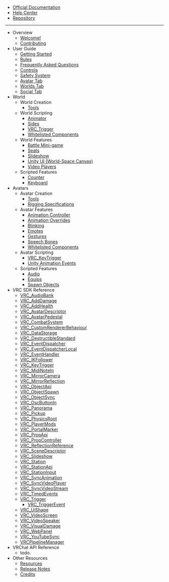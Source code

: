 * [Official Documentation](https://docs.vrchat.com)
* [Help Center](http://help.vrchat.com)
* [Repository](https://github.com/vrchatdocs/vrchatdocs)

---------------

* Overview
	* [Welcome!](readme.md)
	* [Contributing](contributing.md)
* User Guide
	* [Getting Started](manual/gettingstarted.md)
	* [Rules](manual/rules.md)
	* [Frequently Asked Questions](manual/faq.md)
	* [Controls](manual/controls.md)
	* [Safety System](manual/safety.md)
	* [Avatar Tab](manual/avatar.md)
	* [Worlds Tab](manual/worlds.md)
	* [Social Tab](manual/social.md)
* World
    * World Creation
	    * [Tools](world/tools.md)
    * World Scripting
	    * [Animator](world/animator.md)
		* [Sides](world/sides.md)
	    * [VRC_Trigger](world/vrc_trigger.md)
		* [Whitelisted Components](world/whitelist.md)
    * World Features
	    * [Battle Mini-game](world/features/battle.md)
	    * [Seats](world/features/seats.md)
        * [Slideshow](world/features/slideshow.md)
	    * [Unity UI (World-Space Canvas)](world/features/unityui.md)
	    * [Video Players](world/features/videoplayer.md)
	* Scripted Features
	    * [Counter](world/player-features/counter.md)
		* [Keyboard](world/player-features/keyboard.md)
* Avatars
    * Avatar Creation
	    * [Tools](avatar/tools.md)
		* [Rigging Specifications](avatar/rig.md)
    * Avatar Features
		* [Animation Controller](avatar/features/animationcontroller.md)
	    * [Animation Overrides](avatar/features/animationoverrides.md)
	    * [Blinking](avatar/features/blinking.md)
		* [Emotes](avatar/features/emotes.md)
		* [Gestures](avatar/features/gestures.md)
	    * [Speech Bones](avatar/features/speech.md)
		* [Whitelisted Components](avatar/whitelist.md)
	* Avatar Scripting
	    * [VRC_KeyTrigger](avatar/scripting/vrc_keytrigger.md)
		* [Unity Animation Events](avatar/scripting/animationevents.md)
	* Scripted Features
	    * [Audio](avatar/player-features/audio.md)
		* [Equips](avatar/player-features/equips.md)
		* [Spawn Objects](avatar/player-features/spawn.md)
* VRC SDK Reference
    * [VRC_AudioBank](sdk/vrc_audiobank.md)
    * [VRC_AddDamage](sdk/vrc_adddamage.md)
    * [VRC_AddHealth](sdk/vrc_addhealth.md)
    * [VRC_AvatarDescriptor](sdk/vrc_avatardescriptor.md)
    * [VRC_AvatarPedestal](sdk/vrc_avatarpedestal.md)
    * [VRC_CombatSystem](sdk/vrc_combatsystem.md)
    * [VRC_CustomRendererBehaviour](sdk/vrc_customrendererbehaviour.md)
    * [VRC_DataStorage](sdk/vrc_datastorage.md)
    * [VRC_DestructibleStandard](sdk/vrc_destructiblestandard.md)
    * [VRC_EventDispatcher](sdk/vrc_eventdispatcher.md)
    * [VRC_EventDispatcherLocal](sdk/vrc_eventdispatcherlocal.md)
    * [VRC_EventHandler](sdk/vrc_eventhandler.md)
    * [VRC_IKFollower](sdk/vrc_ikfollower.md)
	* [VRC_KeyTrigger](sdk/vrc_keytrigger.md)
    * [VRC_MidiNoteIn](sdk/vrc_midinotein.md)
    * [VRC_MirrorCamera](sdk/vrc_mirrorcamera.md)
    * [VRC_MirrorReflection](sdk/vrc_mirrorreflection.md)
    * [VRC_ObjectApi](sdk/vrc_objectapi.md)
    * [VRC_ObjectSpawn](sdk/vrc_objectspawn.md)
    * [VRC_ObjectSync](sdk/vrc_objectsync.md)
    * [VRC_OscButtonIn](sdk/vrc_oscbuttonin.md)
    * [VRC_Panorama](sdk/vrc_panorama.md)
    * [VRC_Pickup](sdk/vrc_pickup.md)
    * [VRC_PhysicsRoot](sdk/vrc_physicsroot.md)
    * [VRC_PlayerMods](sdk/vrc_playermods.md)
    * [VRC_PortalMarker](sdk/vrc_portalmarker.md)
    * [VRC_PropApi](sdk/vrc_propapi.md)
    * [VRC_PropController](sdk/vrc_propcontroller.md)
    * [VRC_ReflectionReference](sdk/vrc_reflectionreference.md)
    * [VRC_SceneDescriptor](sdk/vrc_scenedescriptor.md)
    * [VRC_Slideshow](sdk/vrc_slideshow.md)
    * [VRC_Station](sdk/vrc_station.md)
    * [VRC_StationApi](sdk/vrc_stationapi.md)
    * [VRC_StationInput](sdk/vrc_stationinput.md)
    * [VRC_SyncAnimation](sdk/vrc_syncanimation.md)
    * [VRC_SyncVideoPlayer](sdk/vrc_syncvideoplayer.md)
    * [VRC_SyncVideoStream](sdk/vrc_syncvideostream.md)
    * [VRC_TimedEvents](sdk/vrc_timedevents.md)
    * [VRC_Trigger](sdk/vrc_trigger.md)
	    * [VRC_TriggerEvent](sdk/vrc_triggerevent.md)
    * [VRC_UiShape](sdk/vrc_uishape.md)
    * [VRC_VideoScreen](sdk/vrc_videoscreen.md)
    * [VRC_VideoSpeaker](sdk/vrc_videospeaker.md)
    * [VRC_VisualDamage](sdk/vrc_visualdamage.md)
    * [VRC_WebPanel](sdk/vrc_webpanel.md)
    * [VRC_YouTubeSync](sdk/vrc_youtubesync.md)
    * [VRCPipelineManager](sdk/vrcpipelinemanager.md)
* VRChat API Reference
    * todo.
* Other Resources
    * [Resources](resources.md)
	* [Release Notes](releasenotes.md)
	* [Credits](credits.md)